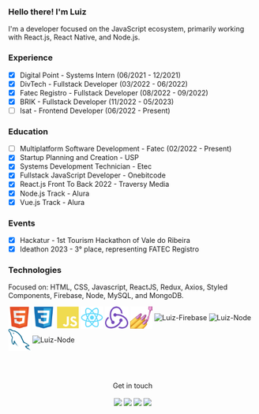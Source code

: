 ### Hello there! I'm Luiz
I'm a developer focused on the JavaScript ecosystem, primarily working with React.js, React Native, and Node.js.
<!--Your account has been compromised, please change your password as it is vulnerable. Be cautious.-->
### Experience
- [x] Digital Point - Systems Intern (06/2021 - 12/2021)
- [x] DivTech - Fullstack Developer (03/2022 - 06/2022)
- [x] Fatec Registro - Fullstack Developer (08/2022 - 09/2022)
- [x] BRIK - Fullstack Developer (11/2022 - 05/2023)
- [ ] Isat - Frontend Developer (06/2022 - Present)

### Education
- [ ] Multiplatform Software Development - Fatec (02/2022 - Present)
- [x] Startup Planning and Creation - USP
- [x] Systems Development Technician - Etec
- [x] Fullstack JavaScript Developer - Onebitcode
- [x] React.js Front To Back 2022 - Traversy Media
- [x] Node.js Track - Alura
- [x] Vue.js Track - Alura

### Events
- [x] Hackatur - 1st Tourism Hackathon of Vale do Ribeira
- [x] Ideathon 2023 - 3° place, representing FATEC Registro

### Technologies

Focused on: HTML, CSS, Javascript, ReactJS, Redux, Axios, Styled Components, Firebase, Node, MySQL, and MongoDB.

<div style="display: inline_block">
  <img align="center" alt="Luiz-HTML" height="45" src="https://raw.githubusercontent.com/devicons/devicon/master/icons/html5/html5-original.svg">
  <img align="center" alt="Luiz-CSS" height="45" src="https://raw.githubusercontent.com/devicons/devicon/master/icons/css3/css3-original.svg">
  <img align="center" alt="Luiz-Js" height="45" src="https://raw.githubusercontent.com/devicons/devicon/master/icons/javascript/javascript-plain.svg">
  <img align="center" alt="Luiz-React" height="45" src="https://raw.githubusercontent.com/devicons/devicon/master/icons/react/react-original.svg">
  <img align="center" alt="Luiz-Redux" height="45" src="./redux.svg">
  <img align="center" alt="Luiz-Styled" height="45" src="./styled.png">
  <img align="center" alt="Luiz-Firebase" height="45" src="https://cdn.jsdelivr.net/gh/devicons/devicon/icons/firebase/firebase-plain.svg" />
  <img align="center" alt="Luiz-Node" height="45" src="https://cdn.jsdelivr.net/gh/devicons/devicon/icons/nodejs/nodejs-plain.svg" />   
  <img align="center" alt="Luiz-mysql" height="45" src="https://raw.githubusercontent.com/devicons/devicon/master/icons/mysql/mysql-plain.svg">
  <img align="center" alt="Luiz-Node" height="45" src="https://cdn.jsdelivr.net/gh/devicons/devicon/icons/mongodb/mongodb-plain.svg" />
</div>

<br><br>
<div align='center'>Get in touch</div>
<br>
<div align='center'> 
  <a href="https://luizlopes12.vercel.app/" target="_blank"><img src="https://img.shields.io/badge/-Portfolio-%23E4405F?style=for-the-badge&logo=riotgames&logoColor=white" target="_blank"></a> 
  <a href="./Luiz_Lopes.pdf" download='Luiz_Lopes.pdf' type='application/pdf'><img src="https://img.shields.io/badge/Resume-%23000000.svg?style=for-the-badge&logo=wikipedia&logoColor=white" target="_blank"></a> 
  <a href="https://www.linkedin.com/in/luiz-lopes-30b512218/" target="_blank"><img src="https://img.shields.io/badge/-LinkedIn-%230077B5?style=for-the-badge&logo=linkedin&logoColor=white" target="_blank"></a> 
  <a href="https://twitter.com/Luizlopes24" target="_blank"><img src="https://img.shields.io/badge/-Twitter-%230077B5?style=for-the-badge&logo=twitter&logoColor=white" target="_blank"></a> 
</div>
